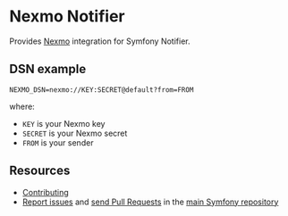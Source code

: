 Nexmo Notifier
==============

Provides [Nexmo](https://nexmo.com) integration for Symfony Notifier.

DSN example
-----------

```
NEXMO_DSN=nexmo://KEY:SECRET@default?from=FROM
```

where:
- `KEY` is your Nexmo key
- `SECRET` is your Nexmo secret
- `FROM` is your sender

Resources
---------

  * [Contributing](https://symfony.com/doc/current/contributing/index.html)
  * [Report issues](https://github.com/symfony/symfony/issues) and
    [send Pull Requests](https://github.com/symfony/symfony/pulls)
    in the [main Symfony repository](https://github.com/symfony/symfony)
